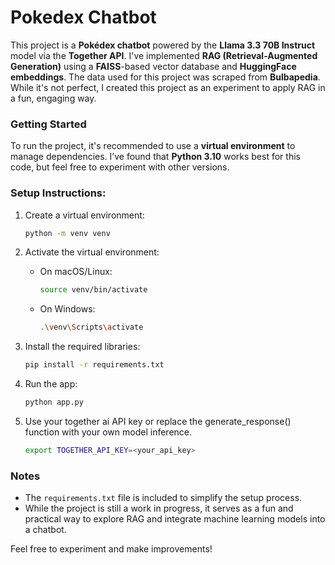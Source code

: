 # Pokedex Chatbot

This project is a **Pokédex chatbot** powered by the **Llama 3.3 70B Instruct** model via the **Together API**. I've implemented **RAG (Retrieval-Augmented Generation)** using a **FAISS**-based vector database and **HuggingFace embeddings**. The data used for this project was scraped from **Bulbapedia**. While it's not perfect, I created this project as an experiment to apply RAG in a fun, engaging way.

### Getting Started

To run the project, it's recommended to use a **virtual environment** to manage dependencies. I’ve found that **Python 3.10** works best for this code, but feel free to experiment with other versions.

### Setup Instructions:

1. Create a virtual environment:

   ```bash
   python -m venv venv
   ```

2. Activate the virtual environment:

   - On macOS/Linux:
     ```bash
     source venv/bin/activate
     ```
   - On Windows:
     ```bash
     .\venv\Scripts\activate
     ```

3. Install the required libraries:

   ```bash
   pip install -r requirements.txt
   ```

4. Run the app:
   ```bash
   python app.py
   ```
5. Use your together ai API key or replace the generate_response() function with your own model inference.
   ```bash
   export TOGETHER_API_KEY=<your_api_key>
   ```

### Notes

- The `requirements.txt` file is included to simplify the setup process.
- While the project is still a work in progress, it serves as a fun and practical way to explore RAG and integrate machine learning models into a chatbot.

Feel free to experiment and make improvements!
